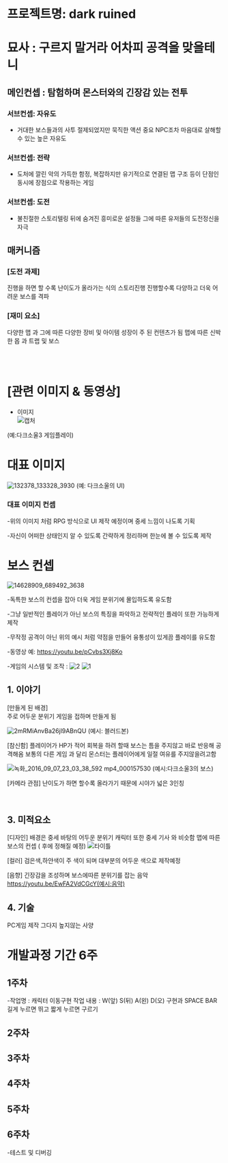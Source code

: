 # 프로젝트명: dark ruined 
# 묘사 : 구르지 말거라 어차피 공격을 맞을테니

## 메인컨셉 : 탐험하며 몬스터와의 긴장감 있는 전투

### 서브컨셉: 자유도
- 거대한 보스들과의 사투 절제되었지만 묵직한 액션 중요 NPC조차 마음대로 살해할 수 있는 높은 자유도
 
 ### 서브컨셉: 전략
- 도처에 깔린 악의 가득한 함정, 복잡하지만 유기적으로 연결된 맵 구조 등이 단점인 동시에 장점으로 작용하는 게임
 
 ### 서브컨셉: 도전
- 불친절한 스토리텔링 뒤에 숨겨진 흥미로운 설정들 그에 따른 유저들의 도전정신을 자극

## 매커니즘
### [도전 과제] 
진행을 하면 할 수록 난이도가 올라가는 식의 스토리진행
진행할수록 다양하고 더욱 어려운 보스를 격파

### [재미 요소]
다양한 맵 과 그에 따른 다양한 장비 및 아이템
성장이 주 된 컨텐츠가 됨
맵에 따른 신박한 몹 과 트랩 및 보스

<br><br>

# [관련 이미지 & 동영상]

- 이미지  
 ![캡처](https://user-images.githubusercontent.com/114118859/191645856-1c73588d-4156-454f-bc47-3d6c6141cab4.PNG)
 
 (예:다크소울3 게임플레이)

# 대표 이미지
![132378_133328_3930](https://user-images.githubusercontent.com/114118859/195483430-6440b31c-8adf-4553-9668-4a22d87965ac.jpg)
(예: 다크소울의 UI)
### 대표 이미지 컨셉
-위의 이미지 처럼 RPG 방식으로 UI 제작 예정이며 중세 느낌이 나도록 기획

-자신이 어떠한 상태인지 알 수 있도록 간략하게 정리하며 한눈에 볼 수 있도록 제작

# 보스 컨셉
![14628909_689492_3638](https://user-images.githubusercontent.com/114118859/195484193-75bb12a3-3d52-40b8-8993-618d91d6c25a.jpg)

-독특한 보스의 컨셉을 잡아 더욱 게임 분위기에 몰입하도록 유도함

-그냥 일반적인 플레이가 아닌 보스의 특징을 파악하고 전략적인 플레이 또한 가능하게 제작

-무작정 공격이 아닌 위의 예시 처럼 약점을 만들어 융통성이 있게끔 플레이를 유도함

-동영상 예: https://youtu.be/pCvbs3Xj8Ko

-게임의 시스템 및 조작 :
![2](https://user-images.githubusercontent.com/114118859/196828992-757e676c-ae33-48d4-b20a-7184aa20952a.PNG)
![1](https://user-images.githubusercontent.com/114118859/196829059-8fa5158d-f531-4886-985a-e087fbc50a05.PNG)



## 1. 이야기

[만들게 된 배경]  
주로 어두운 분위기 게임을 접하며 만들게 됨

![2mRMiAnvBa26jl9ABnQU](https://user-images.githubusercontent.com/114118859/194302090-6aa791ca-ef46-43fb-b97a-79f5ae2a061f.jpg)
(예시: 블러드본)


[참신함]
플레이어가 HP가 적어 회복을 하려 할때 보스는 틈을 주지않고 바로 반응해 공격해옴
보통의 다른 게임 과 달리 몬스터는 플레이어에게 일절 여유를 주지않을려고함

![녹화_2016_09_07_23_03_38_592 mp4_000157530](https://user-images.githubusercontent.com/114118859/194302278-96d488db-7594-4b95-91d2-96aa3e21558e.gif)
(예시:다크소울3의 보스)

[카메라 관점]
난이도가 하면 할수록 올라가기 때문에 시야가 넓은 3인칭 


<br>

## 3. 미적요소
[디자인]
배경은 중세 바탕의 어두운 분위기 캐릭터 또한 중세 기사 와 비슷함
맵에 따른 보스의 컨셉 ( 후에 정해질 예정)
![타이틀](https://user-images.githubusercontent.com/114118859/194302421-7aa75611-1731-4354-8736-19995af07745.jpg)

[컬러]
검은색,하얀색이 주 색이 되며 대부분의 어두운 색으로 제작예정

[음향]
긴장감을 조성하며 보스에따른 분위기를 잡는 음악
https://youtu.be/EwFA2VdCGcY(예시:음악)
<br>

## 4. 기술
PC게임 제작 그다지 높지않는 사양

# 개발과정 기간 6주

## 1주차
-작업명 : 캐릭터 이동구현
작업 내용 : W(앞) S(뒤) A(왼) D(오) 구현과
SPACE BAR 길게 누르면 뛰고 짧게 누르면 구르기

## 2주차
## 3주차
## 4주차
## 5주차
## 6주차
-테스트 및 디버깅 
